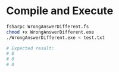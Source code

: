# Compile and Execute

```bash
fsharpc WrongAnswerDifferent.fs
chmod +x WrongAnswerDifferent.exe
./WrongAnswerDifferent.exe < test.txt

# Expected result:
# 0
# 0
# 0
```
